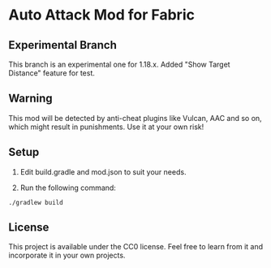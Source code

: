 # Auto Attack Mod for Fabric

## Experimental Branch
This branch is an experimental one for 1.18.x. Added "Show Target Distance" feature for test.

## Warning
This mod will be detected by anti-cheat plugins like Vulcan, AAC and so on, which might result in punishments. Use it at your own risk!

## Setup

1. Edit build.gradle and mod.json to suit your needs.

2. Run the following command:

```
./gradlew build
```

## License

This project is available under the CC0 license. Feel free to learn from it and incorporate it in your own projects.
